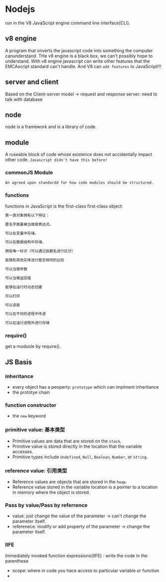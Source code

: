 # Nodejs
run in the V8 JavaScript engine
command line interface(CLI).


## v8 engine
A program that onverts the javascript code into something the computer canunderstand.
THe v8 engine is a black box, we can't possibly hope to understand.
With v8 engine javascript can write other features that the EMCAscript standard can't handle.
And V8 can `add features` to JavaScript!!!

## server and client
Based on the Client-server model -> request and response
server: need to talk with database

## node
node is a framework and is a library of code.

## module
A ruseable block of code whose existence does not accidentally impact other code.
`Javascript didn't have this before!`

### commonJS Module
`An agreed upon standardd for how code modules should be structured.`

### functions
functions in JavaScript is the first-class
first-class object:
```javascript
第一类对象拥有以下特征：

匿名字面量被当做是表达式。

可以在变量中存储。

可以在数据结构中存储。

拥有唯一标识（可以通过函数名进行区分）

能够和其他实体进行是否相同的比较

可以当做参数

可以当做返回值

能够在运行时动态创建

可以打印

可以读取

可以在不同的进程中传递

可以在运行进程外进行存储
```

### require()
get a moduole by require().


## JS Basis

### inheritance
* every object has a peoperty: `prototype` which can implment inheritance
* the prototye chain

### function constructor
* the `new` keyword

### primitive value: 基本类型
* Primitive values are data that are stored on the `stack`.
* Primitive value is stored directly in the location that the variable accesses.
* Primitive types include `Undefined`, `Null`, `Boolean`, `Number`, or `String`.

### reference value: 引用类型
* Reference values are objects that are stored in the `heap`.
* Reference value stored in the variable location is a pointer to a location in memory where the object is stored.


### Pass by value/Pass by referrence
* value: just change the value of the parameter -> can't change the parameter itself.
* referenece: modify or add property of the parameter -> change the parameter itself.

### IIFE
Immediately invoked function expressions(IIFE) : write the code in the parenthese
* scope: where in code you hace access to particular variable or function
*